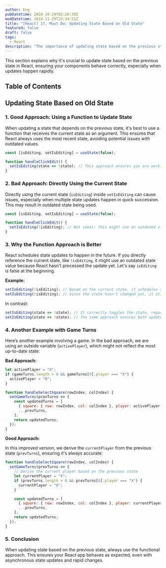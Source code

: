 ```yaml
---
author: Eng
pubDatetime: 2024-10-24T02:26:39Z
modDatetime: 2024-11-29T22:34:51Z
title: "[React] 17. Must Do: Updating State Based on Old State"
featured: false
draft: false
tags:
  - React
description: "The importance of updating state based on the previous state to ensure correct behavior in React."
---
```


This section explains why it's crucial to update state based on the previous state in React, ensuring your components behave correctly, especially when updates happen rapidly.

## Table of Contents

## Updating State Based on Old State

### 1. Good Approach: Using a Function to Update State

When updating a state that depends on the previous state, it's best to use a function that receives the current state as an argument. This ensures that React always uses the most recent state, avoiding potential issues with outdated values.

```jsx
const [isEditing, setIsEditing] = useState(false);

function handleClickEdit() {
  setIsEditing(state => !state); // This approach ensures you are working with the latest state.
}
```

### 2. Bad Approach: Directly Using the Current State

Directly using the current state (`isEditing`) inside `setIsEditing` can cause issues, especially when multiple state updates happen in quick succession. This may result in outdated state being used.

```jsx
const [isEditing, setIsEditing] = useState(false);

function handleClickEdit() {
  setIsEditing(!isEditing); // Not ideal: This might use an outdated state value.
}
```

### 3. Why the Function Approach is Better

React schedules state updates to happen in the future. If you directly reference the current state, like `!isEditing`, it might use an outdated state value because React hasn't processed the update yet. Let's say `isEditing` is false at the beginning.

**Example:**

```jsx
setIsEditing(!isEditing); // Based on the current state, it schedules setting to true.
setIsEditing(!isEditing); // Since the state hasn't changed yet, it still schedules setting to true again.
```

In contrast:

```jsx
setIsEditing(state => !state); // It correctly toggles the state, regardless of the current state.
setIsEditing(state => !state); // The same approach ensures both updates are processed correctly.
```

### 4. Another Example with Game Turns

Here’s another example involving a game. In the bad approach, we are using an outside variable (`activePlayer`), which might not reflect the most up-to-date state:

**Bad Approach:**

```jsx
let activePlayer = "X";
if (gameTurns.length > 0 && gameTurns[0].player === "X") {
  activePlayer = "O";
}

function handleSelectSquare(rowIndex, colIndex) {
  setGameTurns(prevTurns => {
    const updatedTurns = [
      { square: { row: rowIndex, col: colIndex }, player: activePlayer }, // Bad: Using an outside variable.
      ...prevTurns,
    ];
    return updatedTurns;
  });
}
```

**Good Approach:**

In this improved version, we derive the `currentPlayer` from the previous state (`prevTurns`), ensuring it's always accurate:

```jsx
function handleSelectSquare(rowIndex, colIndex) {
  setGameTurns(prevTurns => {
    // Derive the current player based on the previous state
    let currentPlayer = "X";
    if (prevTurns.length > 0 && prevTurns[0].player === "X") {
      currentPlayer = "O";
    }

    const updatedTurns = [
      { square: { row: rowIndex, col: colIndex }, player: currentPlayer }, // Good: Using the derived currentPlayer.
      ...prevTurns,
    ];
    return updatedTurns;
  });
}
```

### 5. Conclusion

When updating state based on the previous state, always use the functional approach. This ensures your React app behaves as expected, even with asynchronous state updates and rapid changes.
